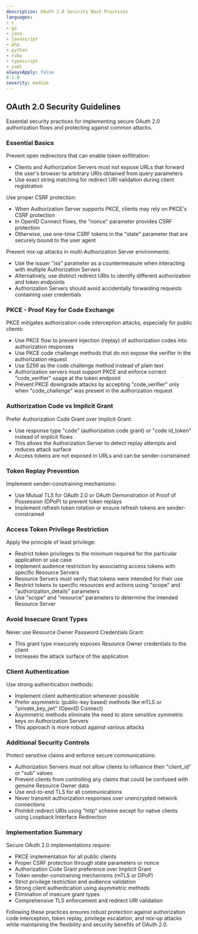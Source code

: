 ```yaml
---
description: OAuth 2.0 Security Best Practices
languages:
- c
- go
- java
- javascript
- php
- python
- ruby
- typescript
- yaml
alwaysApply: false
0.1.0
severity: medium
---
```


## OAuth 2.0 Security Guidelines

Essential security practices for implementing secure OAuth 2.0 authorization flows and protecting against common attacks.

### Essential Basics

Prevent open redirectors that can enable token exfiltration:
- Clients and Authorization Servers must not expose URLs that forward the user's browser to arbitrary URIs obtained from query parameters
- Use exact string matching for redirect URI validation during client registration

Use proper CSRF protection:
- When Authorization Server supports PKCE, clients may rely on PKCE's CSRF protection
- In OpenID Connect flows, the "nonce" parameter provides CSRF protection
- Otherwise, use one-time CSRF tokens in the "state" parameter that are securely bound to the user agent

Prevent mix-up attacks in multi-Authorization Server environments:
- Use the issuer "iss" parameter as a countermeasure when interacting with multiple Authorization Servers
- Alternatively, use distinct redirect URIs to identify different authorization and token endpoints
- Authorization Servers should avoid accidentally forwarding requests containing user credentials

### PKCE - Proof Key for Code Exchange

PKCE mitigates authorization code interception attacks, especially for public clients:

- Use PKCE flow to prevent injection (replay) of authorization codes into authorization responses
- Use PKCE code challenge methods that do not expose the verifier in the authorization request
- Use S256 as the code challenge method instead of plain text
- Authorization servers must support PKCE and enforce correct "code_verifier" usage at the token endpoint
- Prevent PKCE downgrade attacks by accepting "code_verifier" only when "code_challenge" was present in the authorization request

### Authorization Code vs Implicit Grant

Prefer Authorization Code Grant over Implicit Grant:
- Use response type "code" (authorization code grant) or "code id_token" instead of implicit flows
- This allows the Authorization Server to detect replay attempts and reduces attack surface
- Access tokens are not exposed in URLs and can be sender-constrained

### Token Replay Prevention

Implement sender-constraining mechanisms:
- Use Mutual TLS for OAuth 2.0 or OAuth Demonstration of Proof of Possession (DPoP) to prevent token replays
- Implement refresh token rotation or ensure refresh tokens are sender-constrained

### Access Token Privilege Restriction

Apply the principle of least privilege:
- Restrict token privileges to the minimum required for the particular application or use case
- Implement audience restriction by associating access tokens with specific Resource Servers
- Resource Servers must verify that tokens were intended for their use
- Restrict tokens to specific resources and actions using "scope" and "authorization_details" parameters
- Use "scope" and "resource" parameters to determine the intended Resource Server

### Avoid Insecure Grant Types

Never use Resource Owner Password Credentials Grant:
- This grant type insecurely exposes Resource Owner credentials to the client
- Increases the attack surface of the application

### Client Authentication

Use strong authentication methods:
- Implement client authentication whenever possible
- Prefer asymmetric (public-key based) methods like mTLS or "private_key_jwt" (OpenID Connect)
- Asymmetric methods eliminate the need to store sensitive symmetric keys on Authorization Servers
- This approach is more robust against various attacks

### Additional Security Controls

Protect sensitive claims and enforce secure communications:
- Authorization Servers must not allow clients to influence their "client_id" or "sub" values
- Prevent clients from controlling any claims that could be confused with genuine Resource Owner data
- Use end-to-end TLS for all communications
- Never transmit authorization responses over unencrypted network connections
- Prohibit redirect URIs using "http" scheme except for native clients using Loopback Interface Redirection

### Implementation Summary

Secure OAuth 2.0 implementations require:
- PKCE implementation for all public clients
- Proper CSRF protection through state parameters or nonce
- Authorization Code Grant preference over Implicit Grant
- Token sender-constraining mechanisms (mTLS or DPoP)
- Strict privilege restriction and audience validation
- Strong client authentication using asymmetric methods
- Elimination of insecure grant types
- Comprehensive TLS enforcement and redirect URI validation

Following these practices ensures robust protection against authorization code interception, token replay, privilege escalation, and mix-up attacks while maintaining the flexibility and security benefits of OAuth 2.0.